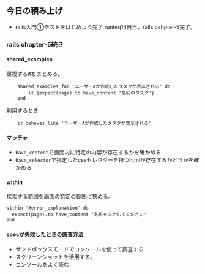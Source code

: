 ## 今日の積み上げ
- rails入門①テストをはじめよう完了
runteq14日目。rails cahpter-5完了。
### rails chapter-5続き
#### shared_examples
重複するitをまとめる。
```
    shared_examples_for 'ユーザーAが作成したタスクが表示される' do
        it {expect(page).to have_content '最初のタスク'}
    end
```
利用するとき
```
    it_behaves_like 'ユーザーAが作成したタスクが表示される'
```
#### マッチャ
- `have_content`で画面内に特定の内容が存在するかを確かめる
- `have_selector`で指定したcssセレクターを持つhtmlが存在するかどうかを確かめる
#### within
探索する範囲を画面の特定の範囲に狭める。
```
within '#error_explanation' do 
  expect(page).to have_content '名称を入力してください'
end
```
#### specが失敗したときの調査方法
- サンドボックスモードでコンソールを使って調査する
- スクリーンショットを活用する。
- コンソールをよく読む